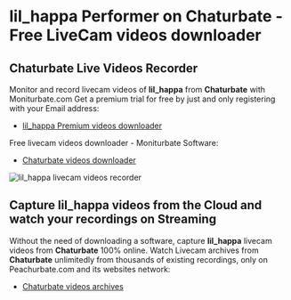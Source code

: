 # lil_happa Performer on Chaturbate - Free LiveCam videos downloader

## Chaturbate Live Videos Recorder

Monitor and record livecam videos of **lil_happa** from **Chaturbate** with Moniturbate.com
Get a premium trial for free by just and only registering with your Email address:
* [lil_happa Premium videos downloader](https://moniturbate.com/request-demo-licence-key.html)

Free livecam videos downloader - Moniturbate Software:
* [Chaturbate videos downloader](https://moniturbate.com/moniturbate-download-software.html)

![lil_happa livecam videos recorder](https://peachurnet.com/templates/moniturbate-software.png)


## Capture lil_happa videos from the Cloud and watch your recordings on Streaming

Without the need of downloading a software, capture **lil_happa** livecam videos from **Chaturbate** 100% online.
Watch Livecam archives from **Chaturbate** unlimitedly from thousands of existing recordings, only on Peachurbate.com and its websites network:
* [Chaturbate videos archives](https://peachurnet.com/)
